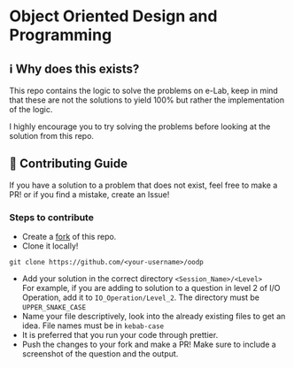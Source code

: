 # Object Oriented Design and Programming

## :information_source: Why does this exists?
This repo contains the logic to solve the problems on e-Lab, 
keep in mind that these are not the solutions to yield 100% but rather the implementation of the logic.

I highly encourage you to try solving the problems before looking at the solution from this repo.

## :handshake: Contributing Guide
If you have a solution to a problem that does not exist, feel free to make a PR! or if you find a mistake, create an Issue!

### Steps to contribute
- Create a [fork](https://github.com/mhmdsami/oodp/fork) of this repo.
- Clone it locally!
```
git clone https://github.com/<your-username>/oodp
```
- Add your solution in the correct directory ```<Session_Name>/<Level>```  
For example, if you are adding to solution to a question in level 2 of I/O Operation, add it to ```IO_Operation/Level_2```. The directory must be ```UPPER_SNAKE_CASE```
- Name your file descriptively, look into the already existing files to get an idea. File names must be in ```kebab-case```
- It is preferred that you run your code through prettier.
- Push the changes to your fork and make a PR! Make sure to include a screenshot of the question and the output.

